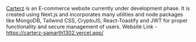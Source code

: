 [Carterz](https://carterz-samarth1302.vercel.app/) is an E-commerce website currently under development phase. It is created using Next.js and incorporates many utilities and node packages like MongoDB, Tailwind CSS, CryptoJS, React-Toastify and JWT for proper functionality and secure management of users.
Website Link - https://carterz-samarth1302.vercel.app/
